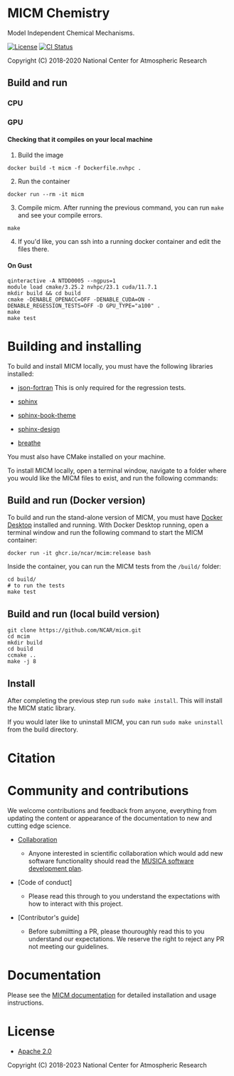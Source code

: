 MICM Chemistry
==============

Model Independent Chemical Mechanisms.

[![License](https://img.shields.io/github/license/NCAR/micm.svg)](https://github.com/NCAR/micm/blob/master/LICENSE)
[![CI Status](https://github.com/NCAR/micm/actions/workflows/test.yml/badge.svg)](https://github.com/NCAR/micm/actions/workflows/test.yml)

Copyright (C) 2018-2020 National Center for Atmospheric Research


## Build and run

### CPU

### GPU

#### Checking that it compiles on your local machine

1. Build the image
```
docker build -t micm -f Dockerfile.nvhpc .
```
2. Run the container
```
docker run --rm -it micm
```
3. Compile micm. After running the previous command, you can run `make` and see your compile errors.
```
make
```
4. If you'd like, you can ssh into a running docker container and edit the files there.

#### On Gust
```
qinteractive -A NTDD0005 --ngpus=1
module load cmake/3.25.2 nvhpc/23.1 cuda/11.7.1
mkdir build && cd build
cmake -DENABLE_OPENACC=OFF -DENABLE_CUDA=ON -DENABLE_REGESSION_TESTS=OFF -D GPU_TYPE="a100" .
make
make test
```

# Building and installing
To build and install MICM locally, you must have the following libraries installed:

- [json-fortran](https://github.com/jacobwilliams/json-fortran) This is only required for the regression tests.

- [sphinx](https://github.com/sphinx-doc/sphinx)
- [sphinx-book-theme](https://github.com/executablebooks/sphinx-book-theme)
- [sphinx-design](https://github.com/executablebooks/sphinx-design)
- [breathe](https://github.com/breathe-doc/breathe)

You must also have CMake installed on your machine. 

To install MICM locally,
open a terminal window, navigate to a folder where you would like the MICM files to exist,
and run the following commands:

## Build and run (Docker version)

To build and run the stand-alone version of MICM, you must have [Docker Desktop](https://www.docker.com/get-started) installed and running. With Docker Desktop running, open a terminal window and run the following command to start the MICM container:

```
docker run -it ghcr.io/ncar/mcim:release bash
```

Inside the container, you can run the MICM tests from the `/build/` folder:

```
cd build/
# to run the tests
make test
```

## Build and run (local build version)

```
git clone https://github.com/NCAR/micm.git
cd mcim
mkdir build
cd build
ccmake ..
make -j 8
```

## Install

After completing the previous step run `sudo make install`.
This will install the MICM static library.

If you would later like to uninstall MICM, you can run
`sudo make uninstall` from the build directory.

# Citation


# Community and contributions
We welcome contributions and feedback from anyone, everything from updating
the content or appearance of the documentation to new and
cutting edge science.

- [Collaboration](https://github.com/NCAR/musica/blob/main/docs/Software%20Development%20Plan.pdf)
  - Anyone interested in scientific collaboration
which would add new software functionality should read the [MUSICA software development plan](https://github.com/NCAR/musica/blob/main/docs/Software%20Development%20Plan.pdf).

- [Code of conduct]
  - Please read this through to you understand the expectations with how to interact with this project.

- [Contributor's guide]
  - Before submiitting a PR, please thouroughly read this to you understand our expectations. We reserve the right to reject any PR not meeting our guidelines.


# Documentation
Please see the [MICM documentation](https://ncar.github.io/micm/) for detailed
installation and usage instructions.

# License

- [Apache 2.0](/LICENSE)

Copyright (C) 2018-2023 National Center for Atmospheric Research
